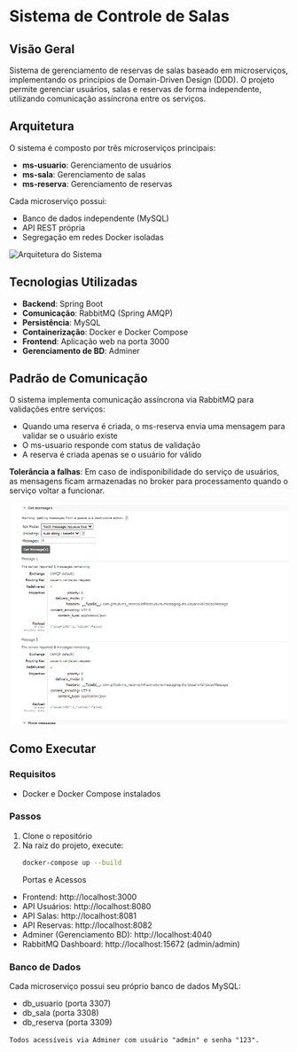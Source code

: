 # Sistema de Controle de Salas

## Visão Geral
Sistema de gerenciamento de reservas de salas baseado em microserviços, implementando os princípios de Domain-Driven Design (DDD). O projeto permite gerenciar usuários, salas e reservas de forma independente, utilizando comunicação assíncrona entre os serviços.

## Arquitetura

O sistema é composto por três microserviços principais:

- **ms-usuario**: Gerenciamento de usuários
- **ms-sala**: Gerenciamento de salas
- **ms-reserva**: Gerenciamento de reservas

Cada microserviço possui:
- Banco de dados independente (MySQL)
- API REST própria
- Segregação em redes Docker isoladas

![Arquitetura do Sistema](https://github.com/user-attachments/assets/24ba3b05-bbc7-4e9d-9357-7b530bddc69f)

## Tecnologias Utilizadas

- **Backend**: Spring Boot
- **Comunicação**: RabbitMQ (Spring AMQP)
- **Persistência**: MySQL
- **Containerização**: Docker e Docker Compose
- **Frontend**: Aplicação web na porta 3000
- **Gerenciamento de BD**: Adminer

## Padrão de Comunicação

O sistema implementa comunicação assíncrona via RabbitMQ para validações entre serviços:

- Quando uma reserva é criada, o ms-reserva envia uma mensagem para validar se o usuário existe
- O ms-usuario responde com status de validação
- A reserva é criada apenas se o usuário for válido

**Tolerância a falhas**: Em caso de indisponibilidade do serviço de usuários, as mensagens ficam armazenadas no broker para processamento quando o serviço voltar a funcionar.

![Comunicação via Message Broker](/Images/image.png)

## Como Executar

### Requisitos
- Docker e Docker Compose instalados

### Passos
1. Clone o repositório
2. Na raiz do projeto, execute:
   ```bash
   docker-compose up --build
   ```
   Portas e Acessos
- Frontend: http://localhost:3000
- API Usuários: http://localhost:8080
- API Salas: http://localhost:8081
- API Reservas: http://localhost:8082
- Adminer (Gerenciamento BD): http://localhost:4040
- RabbitMQ Dashboard: http://localhost:15672 (admin/admin)
### Banco de Dados
Cada microserviço possui seu próprio banco de dados MySQL:

- db_usuario (porta 3307)
- db_sala (porta 3308)
- db_reserva (porta 3309)

```Todos acessíveis via Adminer com usuário "admin" e senha "123". ```
   